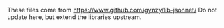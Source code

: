 These files come from https://www.github.com/gynzy/lib-jsonnet/
Do not update here, but extend the libraries upstream.